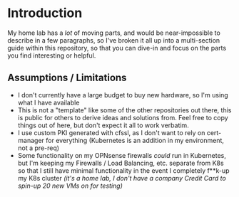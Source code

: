 # Introduction

My home lab has a _lot_ of moving parts, and would be near-impossible to describe in a few paragraphs, so I've broken it all up into a multi-section guide within this repository, so that you can dive-in and focus on the parts you find interesting or helpful.

## Assumptions / Limitations

* I don't currently have a large budget to buy new hardware, so I'm using what I have available
* This is not a "template" like some of the other repositories out there, this is public for others to derive ideas and solutions from. Feel free to copy things out of here, but don't expect it all to work verbatim.
* I use custom PKI generated with cfssl, as I don't want to rely on cert-manager for everything (Kubernetes is an addition in my environment, not a pre-req)
* Some functionality on my OPNsense firewalls _could_ run in Kubernetes, but I'm keeping my Firewalls / Load Balancing, etc. separate from K8s so that I still have minimal functionality in the event I completely f**k-up my K8s cluster _(it's a home lab, I don't have a company Credit Card to spin-up 20 new VMs on for testing)_
